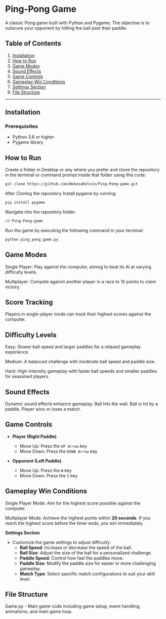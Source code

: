 # Ping-Pong Game

A classic Pong game built with Python and Pygame. The objective is to outscore your opponent by hitting the ball past their paddle.

## Table of Contents
1. [Installation](#installation)
2. [How to Run](#how-to-run)
3. [Game Modes](#game-modes)
4. [Sound Effects](#sound-effects)
5. [Game Controls](#game-controls)
6. [Gameplay Win Conditions](#gameplay-win-conditions)
7. [Settings Section](#settings-section)
8. [File Structure](#file-structure)

---

## Installation

### Prerequisites
- Python 3.6 or higher
- Pygame library

## How to Run
Create a folder in Desktop or any where you prefer and clone the repository in the terminal or command prompt inside that folder using this code:

```bash
git clone https://github.com/WekesaKelvin/Ping-Pong-game.git
```
After Cloning the repository Install pygame by running:

```bash
pip install pygame
```
Navigate into the repository folder:

```bash
cd Ping-Pong-game
```
Run the game by executing the following command in your terminal:

```bash
python ping_pong_game.py
```
## Game Modes
Single Player: Play against the computer, aiming to beat its AI at varying difficulty levels.

Multiplayer: Compete against another player in a race to 10 points to claim victory.

## Score Tracking
Players in single-player mode can track their highest scores against the computer.

## Difficulty Levels
Easy: Slower ball speed and larger paddles for a relaxed gameplay experience.

Medium: A balanced challenge with moderate ball speed and paddle size.

Hard: High-intensity gameplay with faster ball speeds and smaller paddles for seasoned players.

## Sound Effects
Dynamic sound effects enhance gameplay:
Ball hits the wall.
Ball is hit by a paddle.
Player wins or loses a match.

## Game Controls
- **Player (Right Paddle)**  
  - Move Up: Press the `UP Arrow` key
  - Move Down: Press the `DOWN Arrow` key

- **Opponent (Left Paddle)**  
  - Move Up: Press the `W` key
  - Move Down: Press the `S` key

## Gameplay Win Conditions

Single Player Mode: Aim for the highest score possible against the computer.

Multiplayer Mode: Achieve the highest points within **20 seconds**. If you reach the highest score before the timer ends, you win immediately.

**Settings Section**
- Customize the game settings to adjust difficulty:
  - **Ball Speed**: Increase or decrease the speed of the ball.
  - **Ball Size**: Adjust the size of the ball for a personalized challenge.
  - **Paddle Speed**: Control how fast the paddles move.
  - **Paddle Size**: Modify the paddle size for easier or more challenging gameplay.
  - **Match Type**: Select specific match configurations to suit your skill level.

## File Structure
Game.py - Main game code including game setup, event handling, animations, and main game loop.
